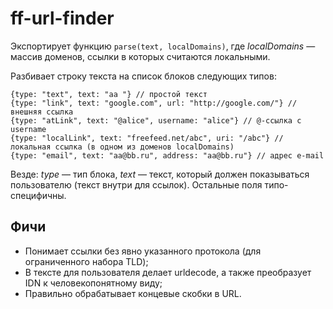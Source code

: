# ff-url-finder

Экспортирует функцию `parse(text, localDomains)`, где _localDomains_ — массив доменов, ссылки в которых считаются локальными.

Разбивает строку текста на список блоков следующих типов:
````
{type: "text", text: "aa "} // простой текст
{type: "link", text: "google.com", url: "http://google.com/"} // внешняя ссылка
{type: "atLink", text: "@alice", username: "alice"} // @-ссылка с username
{type: "localLink", text: "freefeed.net/abc", uri: "/abc"} // локальная ссылка (в одном из доменов localDomains)
{type: "email", text: "aa@bb.ru", address: "aa@bb.ru"} // адрес e-mail
````
Везде: _type_ — тип блока, _text_ — текст, который должен показываться пользователю (текст внутри <a> для ссылок). Остальные поля типо-специфичны.

## Фичи

* Понимает ссылки без явно указанного протокола (для ограниченного набора TLD);
* В тексте для пользователя делает urldecode, а также преобразует IDN к человекопонятному виду;
* Правильно обрабатывает концевые скобки в URL.
